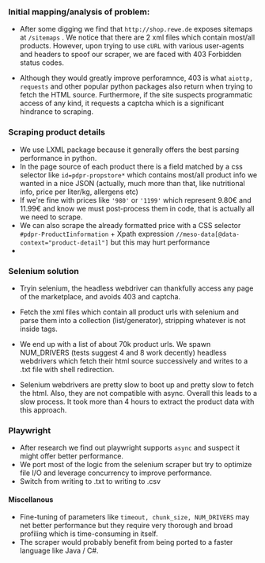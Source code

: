 ### Initial mapping/analysis of problem:

- After some digging we find that ```http://shop.rewe.de```
exposes sitemaps at ```/sitemaps``` .  We notice that
there are 2 xml files which contain most/all products.
However, upon trying to use ```cURL``` with various 
user-agents and headers to spoof our scraper, we are faced with 403 Forbidden status codes.

- Although they would greatly improve perforamnce, 403 is what
```aiottp, requests``` and other popular python packages also return
when trying to fetch the HTML source. Furthermore, if the site
suspects programmatic access of any kind, it requests a captcha
which is a significant hindrance to scraping.

### Scraping product details
- We use LXML package because it generally offers the best parsing performance
in python.
- In the page source of each product there is a field matched by a css selector 
like ```id=pdpr-propstore*```
which contains most/all product info we wanted in a nice JSON (actually, much more than that, like
nutritional info, price per liter/kg, allergens etc)
- If we're fine with prices like `````'980'````` or `````'1199'````` which represent 9.80€ and 11.99€
and know we must post-process them in code, that is actually all we need to 
scrape.
- We can also scrape the already formatted price with a CSS selector ```#pdpr-ProductIinformation``` + Xpath
expression ```//meso-data[@data-context="product-detail"]```
but this may hurt performance
- 
### Selenium solution 

- Tryin selenium, the headless webdriver can thankfully
access any page of the marketplace, and avoids 403 and captcha.
- Fetch the xml files which contain all product urls with selenium
 and parse them into a collection (list/generator), stripping whatever
is not inside <loc> tags.
- We end up with a list of about 70k product urls. We spawn
NUM_DRIVERS (tests suggest 4 and 8 work decently) headless webdrivers 
which fetch their html source successively and writes to 
a .txt file with shell redirection.

- Selenium webdrivers are pretty slow to boot up and pretty slow 
to fetch the html. Also, they are not compatible with async. Overall
this leads to a slow process. It took more than 4 hours to 
extract the product data with this approach.

### Playwright
- After research we find out playwright supports ```async```
and suspect it might offer better performance.
- We port most of the logic from the selenium scraper 
but try to optimize file I/O and leverage concurrency to improve 
performance.
- Switch from writing to .txt to writing to .csv

#### Miscellanous
- Fine-tuning of parameters like ```timeout, chunk_size,
NUM_DRIVERS``` may net better performance but they require 
very thorough and broad profiling which is time-consuming 
in itself.
- The scraper would probably benefit from being ported
to a faster language like Java / C#.